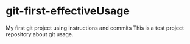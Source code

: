 # git-first-effectiveUsage
My first git project using instructions and commits
This is a test project repository about git usage. 
